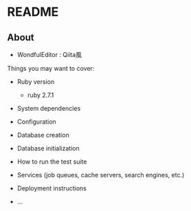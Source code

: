 # README

## About
* WondfulEditor : Qiita風

Things you may want to cover:

* Ruby version
  - ruby 2.7.1

* System dependencies

* Configuration

* Database creation

* Database initialization

* How to run the test suite

* Services (job queues, cache servers, search engines, etc.)

* Deployment instructions

* ...
